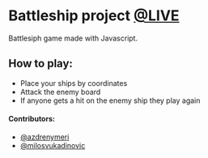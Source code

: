 # Battleship project [@LIVE](https://battleship-milos.herokuapp.com/) 

Battlesiph game made with Javascript.

## How to play:
* Place your ships by coordinates
* Attack the enemy board
* If anyone gets a hit on the enemy ship they play again

#### Contributors:
* [@azdrenymeri](https://github.com/azdrenymeri) 
* [@milosvukadinovic](https://github.com/milosvukadinovic)
